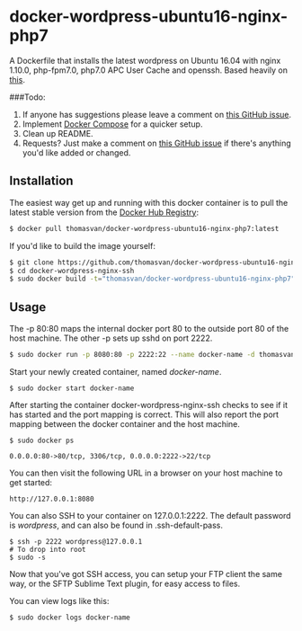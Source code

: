 # docker-wordpress-ubuntu16-nginx-php7

A Dockerfile that installs the latest wordpress on Ubuntu 16.04 with nginx 1.10.0, php-fpm7.0, php7.0 APC User Cache and openssh. Based heavily on [this](https://hub.docker.com/r/thomasvan/docker-wordpress-ubuntu16-nginx-php7/).

###Todo:

1. If anyone has suggestions please leave a comment on [this GitHub issue](https://github.com/thomasvan/docker-wordpress-ubuntu16-nginx-php7/issues/2).
2. Implement [Docker Compose](https://docs.docker.com/compose/) for a quicker setup.
3. Clean up README.
4. Requests? Just make a comment on [this GitHub issue](https://github.com/thomasvan/docker-wordpress-ubuntu16-nginx-php7/issues/1) if there's anything you'd like added or changed.

## Installation

The easiest way get up and running with this docker container is to pull the latest stable version from the [Docker Hub Registry](https://hub.docker.com/r/thomasvan/docker-wordpress-ubuntu16-nginx-php7/):

```bash
$ docker pull thomasvan/docker-wordpress-ubuntu16-nginx-php7:latest
```

If you'd like to build the image yourself:

```bash
$ git clone https://github.com/thomasvan/docker-wordpress-ubuntu16-nginx-php7.git
$ cd docker-wordpress-nginx-ssh
$ sudo docker build -t="thomasvan/docker-wordpress-ubuntu16-nginx-php7" .
```

## Usage

The -p 80:80 maps the internal docker port 80 to the outside port 80 of the host machine. The other -p sets up sshd on port 2222.

```bash
$ sudo docker run -p 8080:80 -p 2222:22 --name docker-name -d thomasvan/docker-wordpress-ubuntu16-nginx-php7:latest
```

Start your newly created container, named *docker-name*.

```
$ sudo docker start docker-name
```

After starting the container docker-wordpress-nginx-ssh checks to see if it has started and the port mapping is correct.  This will also report the port mapping between the docker container and the host machine.

```
$ sudo docker ps

0.0.0.0:80->80/tcp, 3306/tcp, 0.0.0.0:2222->22/tcp
```

You can then visit the following URL in a browser on your host machine to get started:

```
http://127.0.0.1:8080
```

You can also SSH to your container on 127.0.0.1:2222. The default password is *wordpress*, and can also be found in .ssh-default-pass.

```
$ ssh -p 2222 wordpress@127.0.0.1
# To drop into root
$ sudo -s
```

Now that you've got SSH access, you can setup your FTP client the same way, or the SFTP Sublime Text plugin, for easy access to files.


You can view logs like this:

```
$ sudo docker logs docker-name
```